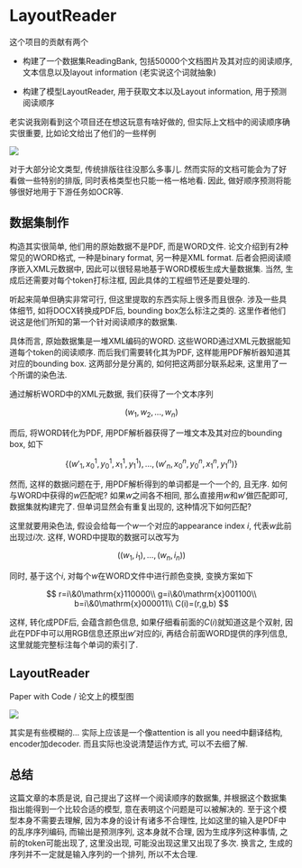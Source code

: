 # LayoutReader

这个项目的贡献有两个

- 构建了一个数据集ReadingBank, 包括50000个文档图片及其对应的阅读顺序, 文本信息以及layout information (老实说这个词就抽象)

- 构建了模型LayoutReader, 用于获取文本以及Layout information, 用于预测阅读顺序

老实说我刚看到这个项目还在想这玩意有啥好做的, 但实际上文档中的阅读顺序确实很重要, 比如论文给出了他们的一些样例

![](https://production-media.paperswithcode.com/datasets/Screenshot_2021-08-31_at_17.06.03.png)

对于大部分论文类型, 传统排版往往没那么多事儿. 然而实际的文档可能会为了好看做一些特别的排版, 同时表格类型也只能一格一格地看. 因此, 做好顺序预测将能够很好地用于下游任务如OCR等.

## 数据集制作

构造其实很简单, 他们用的原始数据不是PDF, 而是WORD文件. 论文介绍到有2种常见的WORD格式, 一种是binary format, 另一种是XML format. 后者会把阅读顺序嵌入XML元数据中, 因此可以很轻易地基于WORD模板生成大量数据集. 当然, 生成后还需要对每个token打标注框, 因此具体的工程细节还是要处理的.

听起来简单但确实非常可行, 但这里提取的东西实际上很多而且很杂. 涉及一些具体细节, 如将DOCX转换成PDF后, bounding box怎么标注之类的. 这里作者他们说这是他们所知的第一个针对阅读顺序的数据集.

具体而言, 原始数据集是一堆XML编码的WORD. 这些WORD通过XML元数据能知道每个token的阅读顺序. 而后我们需要转化其为PDF, 这样能用PDF解析器知道其对应的bounding box. 这两部分是分离的, 如何把这两部分联系起来, 这里用了一个所谓的染色法.

通过解析WORD中的XML元数据, 我们获得了一个文本序列

$$
(w_1,w_2,...,w_n)
$$

而后, 将WORD转化为PDF, 用PDF解析器获得了一堆文本及其对应的bounding box, 如下

$$
\{(w'_1,x_0^1,y_0^1,x_1^1,y_1^1),...,(w'_n,x_0^n,y_0^n,x_1^n,y_1^n)\}
$$

然而, 这样的数据问题在于, 用PDF解析得到的单词都是一个一个的, 且无序. 如何与WORD中获得的$w$匹配呢? 如果$w$之间各不相同, 那么直接用$w$和$w'$做匹配即可, 数据集就构建完了. 但单词显然会有重复出现的, 这种情况下如何匹配?

这里就要用染色法, 假设会给每一个$w$一个对应的appearance index $i$, 代表$w$此前出现过$i$次. 这样, WORD中提取的数据可以改写为

$$
((w_1,i_1),...,(w_n,i_n))
$$

同时, 基于这个$i$, 对每个$w$在WORD文件中进行颜色变换, 变换方案如下

$$
r=i\&0\mathrm{x}110000\\
g=i\&0\mathrm{x}001100\\
b=i\&0\mathrm{x}000011\\
C(i)=(r,g,b)
$$

这样, 转化成PDF后, 会蕴含颜色信息, 如果仔细看前面的$C(i)$就知道这是个双射, 因此在PDF中可以用RGB信息还原出$w'$对应的$i$, 再结合前面WORD提供的序列信息, 这里就能完整标注每个单词的索引了.

## LayoutReader

Paper with Code / 论文上的模型图

![](https://production-media.paperswithcode.com/methods/82f68593-7263-40ea-91b1-1c8f48456c0b.png)

其实是有些模糊的... 实际上应该是一个像attention is all you need中翻译结构, encoder加decoder. 而且实际也没说清楚运作方式, 可以不去细了解.

## 总结

这篇文章的本质是说, 自己提出了这样一个阅读顺序的数据集, 并根据这个数据集指出能得到一个比较合适的模型, 意在表明这个问题是可以被解决的. 至于这个模型本身不需要去理解, 因为本身的设计有诸多不合理性, 比如这里的输入是PDF中的乱序序列编码, 而输出是预测序列, 这本身就不合理, 因为生成序列这种事情, 之前的token可能出现了, 这里没出现, 可能没出现这里又出现了多次. 换言之, 生成的序列并不一定就是输入序列的一个排列, 所以不太合理.